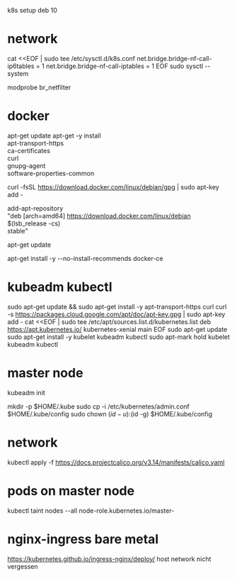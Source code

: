 k8s setup
deb 10

# network
cat <<EOF | sudo tee /etc/sysctl.d/k8s.conf
net.bridge.bridge-nf-call-ip6tables = 1
net.bridge.bridge-nf-call-iptables = 1
EOF
sudo sysctl --system

 modprobe br_netfilter
 
# docker
apt-get update
apt-get -y install \
    apt-transport-https \
    ca-certificates \
    curl \
    gnupg-agent \
    software-properties-common
	
 curl -fsSL https://download.docker.com/linux/debian/gpg | sudo apt-key add -
 
 add-apt-repository \
   "deb [arch=amd64] https://download.docker.com/linux/debian \
   $(lsb_release -cs) \
   stable"
   
 apt-get update
   
 apt-get install -y --no-install-recommends docker-ce
   
# kubeadm kubectl

sudo apt-get update && sudo apt-get install -y apt-transport-https curl
curl -s https://packages.cloud.google.com/apt/doc/apt-key.gpg | sudo apt-key add -
cat <<EOF | sudo tee /etc/apt/sources.list.d/kubernetes.list
deb https://apt.kubernetes.io/ kubernetes-xenial main
EOF
sudo apt-get update
sudo apt-get install -y kubelet kubeadm kubectl
sudo apt-mark hold kubelet kubeadm kubectl
	
# master node

kubeadm init

mkdir -p $HOME/.kube
sudo cp -i /etc/kubernetes/admin.conf $HOME/.kube/config
sudo chown $(id -u):$(id -g) $HOME/.kube/config

# network
kubectl apply -f https://docs.projectcalico.org/v3.14/manifests/calico.yaml


# pods on master node
kubectl taint nodes --all node-role.kubernetes.io/master-


# nginx-ingress bare metal
https://kubernetes.github.io/ingress-nginx/deploy/
host network nicht vergessen





